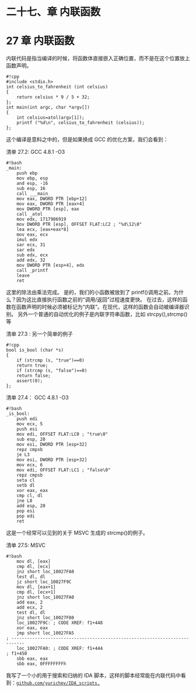 # 二十七、章 内联函数

# 27 章 内联函数

内联代码是指当编译的时候，将函数体直接嵌入正确位置，而不是在这个位置放上函数声明。

```
#!cpp
#include <stdio.h>
int celsius_to_fahrenheit (int celsius)
{
    return celsius * 9 / 5 + 32;
};
int main(int argc, char *argv[])
{
    int celsius=atol(argv[1]);
    printf ("%d\n", celsius_to_fahrenheit (celsius));
}; 
```

这个编译是意料之中的，但是如果换成 GCC 的优化方案，我们会看到：

清单 27.2: GCC 4.8.1 -O3

```
#!bash
_main:
    push ebp
    mov ebp, esp
    and esp, -16
    sub esp, 16
    call ___main
    mov eax, DWORD PTR [ebp+12]
    mov eax, DWORD PTR [eax+4]
    mov DWORD PTR [esp], eax
    call _atol
    mov edx, 1717986919
    mov DWORD PTR [esp], OFFSET FLAT:LC2 ; "%d\12\0"
    lea ecx, [eax+eax*8]
    mov eax, ecx
    imul edx
    sar ecx, 31
    sar edx
    sub edx, ecx
    add edx, 32
    mov DWORD PTR [esp+4], edx
    call _printf
    leave
    ret 
```

这里的除法由乘法完成。 是的，我们的小函数被放到了 printf()调用之前。为什么？因为这比直接执行函数之前的“调用/返回”过程速度更快。 在过去，这样的函数在函数声明的时候必须被标记为“内联”。在现代，这样的函数会自动被编译器识别。 另外一个普通的自动优化的例子是内联字符串函数，比如 strcpy(),strcmp()等

清单 27.3 : 另一个简单的例子

```
#!cpp
bool is_bool (char *s)
{
    if (strcmp (s, "true")==0)
    return true;
    if (strcmp (s, "false")==0)
    return false;
    assert(0);
}; 
```

清单 27.4： GCC 4.8.1 -O3

```
#!bash
_is_bool:
    push edi
    mov ecx, 5
    push esi
    mov edi, OFFSET FLAT:LC0 ; "true\0"
    sub esp, 20
    mov esi, DWORD PTR [esp+32]
    repz cmpsb
    je L3
    mov esi, DWORD PTR [esp+32]
    mov ecx, 6
    mov edi, OFFSET FLAT:LC1 ; "false\0"
    repz cmpsb
    seta cl
    setb dl
    xor eax, eax
    cmp cl, dl
    jne L8
    add esp, 20
    pop esi
    pop edi
    ret 
```

这是一个经常可以见到的关于 MSVC 生成的 strcmp()的例子。

清单 27.5: MSVC

```
#!bash
    mov dl, [eax]
    cmp dl, [ecx]
    jnz short loc_10027FA0
    test dl, dl
    jz short loc_10027F9C
    mov dl, [eax+1]
    cmp dl, [ecx+1]
    jnz short loc_10027FA0
    add eax, 2
    add ecx, 2
    test dl, dl
    jnz short loc_10027F80
    loc_10027F9C: ; CODE XREF: f1+448
    xor eax, eax
    jmp short loc_10027FA5
; ---------------------------------------------------------------------------
    loc_10027FA0: ; CODE XREF: f1+444
; f1+450
    sbb eax, eax
    sbb eax, 0FFFFFFFFh 
```

我写了一个小的用于搜索和归纳的 IDA 脚本，这样的脚本经常能在内联代码中看到：[`github.com/yurichev/IDA_scripts.`](https://github.com/yurichev/IDA_scripts.)
